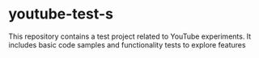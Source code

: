 # youtube-test-s
This repository contains a test project related to YouTube experiments. It includes basic code samples and functionality tests to explore features
